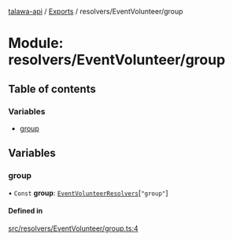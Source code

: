 [talawa-api](../README.md) / [Exports](../modules.md) / resolvers/EventVolunteer/group

# Module: resolvers/EventVolunteer/group

## Table of contents

### Variables

- [group](resolvers_EventVolunteer_group.md#group)

## Variables

### group

• `Const` **group**: [`EventVolunteerResolvers`](types_generatedGraphQLTypes.md#eventvolunteerresolvers)[``"group"``]

#### Defined in

[src/resolvers/EventVolunteer/group.ts:4](https://github.com/PalisadoesFoundation/talawa-api/blob/636e51c/src/resolvers/EventVolunteer/group.ts#L4)
